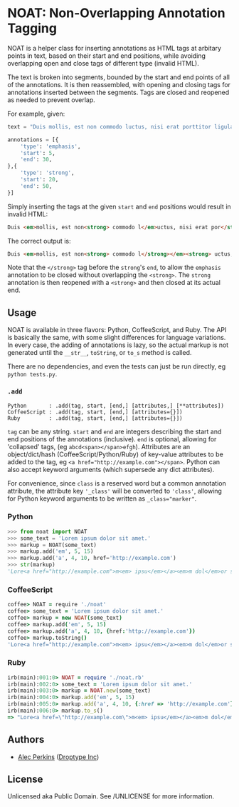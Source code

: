 # NOAT: Non-Overlapping Annotation Tagging

NOAT is a helper class for inserting annotations as HTML tags at arbitary points in text, based on their start and end positions, while avoiding overlapping open and close tags of different type (invalid HTML).

The text is broken into segments, bounded by the start and end points of all of the annotations. It is then reassembled, with opening and closing tags for annotations inserted between the segments. Tags are closed and reopened as needed to prevent overlap.

For example, given:

```python
text = "Duis mollis, est non commodo luctus, nisi erat porttitor ligula, eget lacinia odio sem nec elit."

annotations = [{
    'type': 'emphasis',
    'start': 5,
    'end': 30,
},{
    'type': 'strong',
    'start': 20,
    'end': 50,
}]
```

Simply inserting the tags at the given `start` and `end` positions would result in invalid HTML:

```html
Duis <em>mollis, est non<strong> commodo l</em>uctus, nisi erat por</strong>ttitor ligula, eget lacinia odio sem nec elit.
```

The correct output is:

```html
Duis <em>mollis, est non<strong> commodo l</strong></em><strong> uctus, nisi erat por</strong>ttitor ligula, eget lacinia odio sem nec elit.
```

Note that the `</strong>` tag before the `strong`'s `end`, to allow the `emphasis` annotation to be closed without overlapping the `<strong>`. The `strong` annotation is then reopened with a `<strong>` and then closed at its actual end.



## Usage

NOAT is available in three flavors: Python, CoffeeScript, and Ruby. The API is basically the same, with some slight differences for language variations. In every case, the adding of annotations is lazy, so the actual markup is not generated until the `__str__`, `toString`, or `to_s` method is called.

There are no dependencies, and even the tests can just be run directly, eg `python tests.py`.

### `.add`

    Python       : .add(tag, start, [end,] [attributes,] [**attributes])
    CoffeeScript : .add(tag, start, [end,] [attributes={}])
    Ruby         : .add(tag, start, [end,] [attributes={}])

`tag` can be any string. `start` and `end` are integers describing the start and end positions of the annotations (inclusive). `end` is optional, allowing for 'collapsed' tags, (eg `abcd<span></span>efgh`). Attributes are an object/dict/hash (CoffeeScript/Python/Ruby) of key-value attributes to be added to the tag, eg `<a href="http://example.com"></span>`. Python can also accept keyword arguments (which supersede any dict attributes).

For convenience, since `class` is a reserved word but a common annotation attribute, the attribute key `'_class'` will be converted to `'class'`, allowing for Python keyword arguments to be written as `_class="marker"`.

### Python

```python
>>> from noat import NOAT
>>> some_text = 'Lorem ipsum dolor sit amet.'
>>> markup = NOAT(some_text)
>>> markup.add('em', 5, 15)
>>> markup.add('a', 4, 10, href='http://example.com')
>>> str(markup)
'Lore<a href="http://example.com">m<em> ipsu</em></a><em>m dol</em>or sit amet.'
```

### CoffeeScript

```coffeescript
coffee> NOAT = require './noat'
coffee> some_text = 'Lorem ipsum dolor sit amet.'
coffee> markup = new NOAT(some_text)
coffee> markup.add('em', 5, 15)
coffee> markup.add('a', 4, 10, {href:'http://example.com'})
coffee> markup.toString()
'Lore<a href="http://example.com">m<em> ipsu</em></a><em>m dol</em>or sit amet.'
```

### Ruby

```ruby
irb(main):001:0> NOAT = require './noat.rb'
irb(main):002:0> some_text = 'Lorem ipsum dolor sit amet.'
irb(main):003:0> markup = NOAT.new(some_text)
irb(main):004:0> markup.add('em', 5, 15)
irb(main):005:0> markup.add('a', 4, 10, {:href => 'http://example.com'})
irb(main):006:0> markup.to_s()
=> "Lore<a href=\"http://example.com\">m<em> ipsu</em></a><em>m dol</em>or sit amet."
```


## Authors

* [Alec Perkins](https://github.com/alecperkins) ([Droptype Inc](http://droptype.com))



## License

Unlicensed aka Public Domain. See /UNLICENSE for more information.


